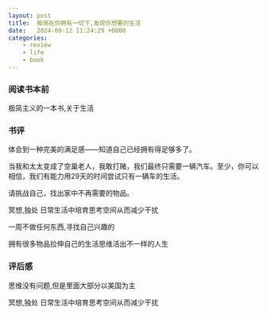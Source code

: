 ```yaml
---
layout: post
title:  极简在你拥有一切下,发现你想要的生活
date:   2024-09-12 11:24:29 +0800
categories: 
    - review 
    - life
    - book
---
```


### 阅读书本前

极简主义的一本书,关于生活

### 书评

体会到一种完美的满足感——知道自己已经拥有得足够多了。

当我和太太变成了空巢老人，我敢打赌，我们最终只需要一辆汽车。至少，你可以相信，我们有能力用29天的时间尝试只有一辆车的生活。

请挑战自己，找出家中不再需要的物品。

冥想,独处 日常生活中培育思考空间从而减少干扰

一周不做任何东西,寻找自己兴趣的

拥有很多物品拉伸自己的生活思维活出不一样的人生

### 评后感

思维没有问题,但是里面大部分以美国为主

冥想,独处 日常生活中培育思考空间从而减少干扰